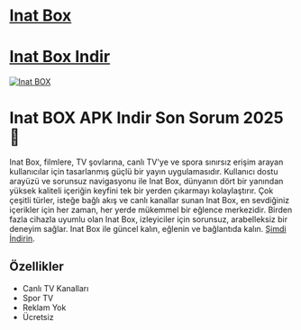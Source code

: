 # [Inat Box](https://inatboxpro.com.tr)

# [Inat Box Indir](https://inatboxpro.com.tr)


[![Inat BOX](https://inatboxpro.com.tr/storage/2024/09/inat-box.webp)](https://inatboxpro.com.tr)

# Inat BOX APK Indir Son Sorum 2025 🚀

Inat Box, filmlere, TV şovlarına, canlı TV'ye ve spora sınırsız erişim arayan kullanıcılar için tasarlanmış güçlü bir yayın uygulamasıdır. Kullanıcı dostu arayüzü ve sorunsuz navigasyonu ile Inat Box, dünyanın dört bir yanından yüksek kaliteli içeriğin keyfini tek bir yerden çıkarmayı kolaylaştırır. Çok çeşitli türler, isteğe bağlı akış ve canlı kanallar sunan Inat Box, en sevdiğiniz içerikler için her zaman, her yerde mükemmel bir eğlence merkezidir. Birden fazla cihazla uyumlu olan Inat Box, izleyiciler için sorunsuz, arabelleksiz bir deneyim sağlar. Inat Box ile güncel kalın, eğlenin ve bağlantıda kalın. [Şimdi İndirin](https://inatboxpro.com.tr/indir).

## Özellikler  

- Canlı TV Kanalları  
- Spor TV 
- Reklam Yok
- Ücretsiz  

